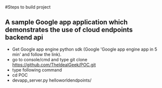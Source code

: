 #Steps to build project
## A sample Google app application which demonstrates the use of cloud endpoints backend api

* Get Google  app engine python sdk (Google 'Google app engine app in 5 min' and follow the link).
* go to console/cmd and type git clone https://github.com/TheIdealGeek/POC.git
* type following command
 * cd POC
 * devapp_server.py helloworldendpoints/


